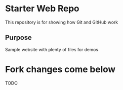 # Starter Web Repo

This repository is for showing how Git and GitHub work

## Purpose

Sample website with plenty of files for demos

# Fork changes come below

TODO